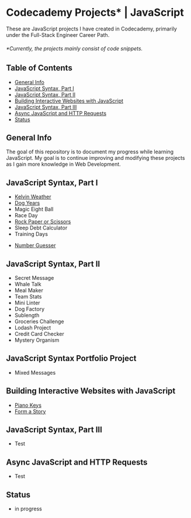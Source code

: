 # Codecademy Projects\* | JavaScript

These are JavaScript projects I have created in Codecademy, primarily under the Full-Stack Engineer Career Path.

###### \*Currently, the projects mainly consist of code snippets.

## Table of Contents

- [General Info](#general-info)
- [JavaScript Syntax, Part I](#javascript-syntax-part-i)
- [JavaScript Syntax, Part II](#javascript-syntax-part-ii)
- [Building Interactive Websites with JavaScript](#building-interactive-websites-with-javascript)
- [JavaScript Syntax, Part III](#javascript-syntax-part-iii)
- [Async JavaScript and HTTP Requests](#async-javascript-and-http-requests)
- [Status](#status)

## General Info

The goal of this repository is to document my progress while learning JavaScript. My goal is to continue improving and modifying these projects as I gain more knowledge in Web Development.

## JavaScript Syntax, Part I

- [Kelvin Weather](https://jcainuk.github.io/JavaScript-Codecademy-Projects/Kelvin%20Weather/)
- [Dog Years](https://jcainuk.github.io/JavaScript-Codecademy-Projects/Dog%20Years/)
- Magic Eight Ball
- Race Day
- [Rock Paper or Scissors](https://jcainuk.github.io/JavaScript-Codecademy-Projects/Rock%20Paper%20or%20Scissors/)
- Sleep Debt Calculator
- Training Days

* [Number Guesser](https://jcainuk.github.io/JavaScript-Codecademy-Projects/Number%20Guesser/)

## JavaScript Syntax, Part II

- Secret Message
- Whale Talk
- Meal Maker
- Team Stats
- Mini Linter
- Dog Factory
- Sublength
- Groceries Challenge
- Lodash Project
- Credit Card Checker
- Mystery Organism

## JavaScript Syntax Portfolio Project

- Mixed Messages

## Building Interactive Websites with JavaScript

- [Piano Keys](https://jcainuk.github.io/JavaScript-Codecademy-Projects/Piano%20Keys/)
- [Form a Story](https://jcainuk.github.io/JavaScript-Codecademy-Projects/Form%20a%20Story/)

## JavaScript Syntax, Part III

- Test

## Async JavaScript and HTTP Requests

- Test

## Status

- in progress
